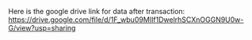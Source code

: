 Here is the google drive link for data after transaction: https://drive.google.com/file/d/1F_wbu09MIIf1DwelrhSCXnOGGN9U0w-G/view?usp=sharing
